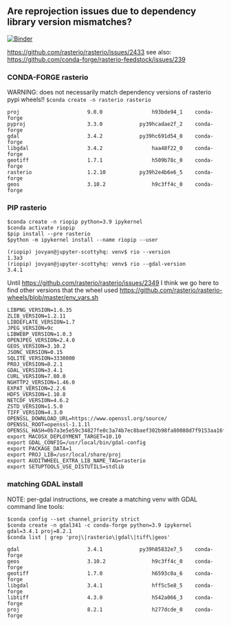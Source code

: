 ## Are reprojection issues due to dependency library version mismatches?
[![Binder](https://mybinder.org/badge_logo.svg)](https://gke.mybinder.org/v2/gh/scottyhq/riodatum/1.3?urlpath=lab)

https://github.com/rasterio/rasterio/issues/2433
see also: https://github.com/conda-forge/rasterio-feedstock/issues/239

### CONDA-FORGE rasterio
WARNING: does not necessarily match dependency versions of rasterio pypi wheels!!
`$conda create -n rasterio rasterio`
```
proj                      9.0.0                h93bde94_1    conda-forge
pyproj                    3.3.0            py39hcadae2f_2    conda-forge
gdal                      3.4.2            py39hc691d54_0    conda-forge
libgdal                   3.4.2                haa48f22_0    conda-forge
geotiff                   1.7.1                h509b78c_0    conda-forge
rasterio                  1.2.10           py39h2e4b6e6_5    conda-forge
geos                      3.10.2               h9c3ff4c_0    conda-forge
```

### PIP rasterio
```
$conda create -n riopip python=3.9 ipykernel
$conda activate riopip
$pip install --pre rasterio 
$python -m ipykernel install --name riopip --user
```
```
(riopip) jovyan@jupyter-scottyhq: venv$ rio --version
1.3a3
(riopip) jovyan@jupyter-scottyhq: venv$ rio --gdal-version
3.4.1
```

Until https://github.com/rasterio/rasterio/issues/2349 
I think we go here to find other versions that the wheel used
https://github.com/rasterio/rasterio-wheels/blob/master/env_vars.sh

```
LIBPNG_VERSION=1.6.35
ZLIB_VERSION=1.2.11
LIBDEFLATE_VERSION=1.7
JPEG_VERSION=9c
LIBWEBP_VERSION=1.0.3
OPENJPEG_VERSION=2.4.0
GEOS_VERSION=3.10.2
JSONC_VERSION=0.15
SQLITE_VERSION=3330000
PROJ_VERSION=8.2.1
GDAL_VERSION=3.4.1
CURL_VERSION=7.80.0
NGHTTP2_VERSION=1.46.0
EXPAT_VERSION=2.2.6
HDF5_VERSION=1.10.8
NETCDF_VERSION=4.6.2
ZSTD_VERSION=1.5.0
TIFF_VERSION=4.3.0
OPENSSL_DOWNLOAD_URL=https://www.openssl.org/source/
OPENSSL_ROOT=openssl-1.1.1l
OPENSSL_HASH=0b7a3e5e59c34827fe0c3a74b7ec8baef302b98fa80088d7f9153aa16fa76bd1
export MACOSX_DEPLOYMENT_TARGET=10.10
export GDAL_CONFIG=/usr/local/bin/gdal-config
export PACKAGE_DATA=1
export PROJ_LIB=/usr/local/share/proj
export AUDITWHEEL_EXTRA_LIB_NAME_TAG=rasterio
export SETUPTOOLS_USE_DISTUTILS=stdlib
```

### matching GDAL install
NOTE: per-gdal instructions, we create a matching venv with GDAL command line tools:
```
$conda config --set channel_priority strict
$conda create -n gdal341 -c conda-forge python=3.9 ipykernel gdal=3.4.1 proj=8.2.1
$conda list | grep 'proj\|rasterio\|gdal\|tiff\|geos'
```

```
gdal                      3.4.1            py39h85832e7_5    conda-forge
geos                      3.10.2               h9c3ff4c_0    conda-forge
geotiff                   1.7.0                h6593c0a_6    conda-forge
libgdal                   3.4.1                hff5c5e8_5    conda-forge
libtiff                   4.3.0                h542a066_3    conda-forge
proj                      8.2.1                h277dcde_0    conda-forge
```
